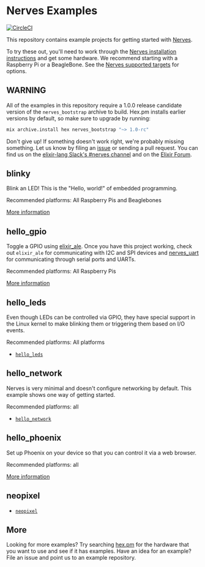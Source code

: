 # Nerves Examples

[![CircleCI](https://circleci.com/gh/nerves-project/nerves_examples.svg?style=svg)](https://circleci.com/gh/nerves-project/nerves_examples)

This repository contains example projects for getting started with
[Nerves](http://nerves-project.org).

To try these out, you'll need to work through the [Nerves installation
instructions](https://hexdocs.pm/nerves/installation.html#content) and get some
hardware. We recommend starting with a Raspberry Pi or a BeagleBone. See the
[Nerves supported targets](https://hexdocs.pm/nerves/targets.html) for options.

## WARNING

All of the examples in this repository require a 1.0.0 release candidate
version of the `nerves_bootstrap` archive to build. Hex.pm installs earlier
versions by default, so make sure to upgrade by running:

```bash
mix archive.install hex nerves_bootstrap "~> 1.0-rc"
```

Don't give up! If something doesn't work right, we're probably missing
something.  Let us know by filing an
[issue](https://github.com/nerves-project/nerves_examples/issues) or sending a
pull request. You can find us on the [elixir-lang Slack's #nerves
channel](https://elixir-slackin.herokuapp.com/) and on the [Elixir
Forum](https://elixirforum.com/c/dedicated-sections/nerves).

## blinky

Blink an LED! This is the "Hello, world!" of embedded programming.

Recommended platforms: All Raspberry Pis and Beaglebones

[More information](blinky/README.md)

## hello_gpio

Toggle a GPIO using [elixir_ale](https://hex.pm/packages/elixir_ale). Once you
have this project working, check out `elixir_ale` for communicating with I2C and
SPI devices and [nerves_uart](https://hex.pm/packages/nerves_uart) for
communicating through serial ports and UARTs.

Recommended platforms: All Raspberry Pis

[More information](hello_gpio/README.md)

## hello_leds

Even though LEDs can be controlled via GPIO, they have special support in the
Linux kernel to make blinking them or triggering them based on I/O events.

Recommended platforms: All platforms

* [`hello_leds`](hello_leds/README.md)

## hello_network

Nerves is very minimal and doesn't configure networking by default. This example
shows one way of getting started.

Recommended platforms: all

* [`hello_network`](hello_network/README.md)

## hello_phoenix

Set up Phoenix on your device so that you can control it via a web browser.

Recommended platforms: all

[More information](hello_phoenix/README.md)

## neopixel

* [`neopixel`](neopixel/README.md)

## More

Looking for more examples? Try searching [hex.pm](https://hex.pm) for the
hardware that you want to use and see if it has examples. Have an idea for an
example? File an issue and point us to an example repository.
